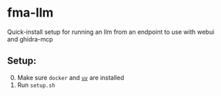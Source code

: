 # fma-llm

Quick-install setup for running an llm from an endpoint to use with webui and ghidra-mcp

## Setup:
0. Make sure `docker` and [`uv`](https://docs.astral.sh/uv/) are installed 
1. Run `setup.sh`